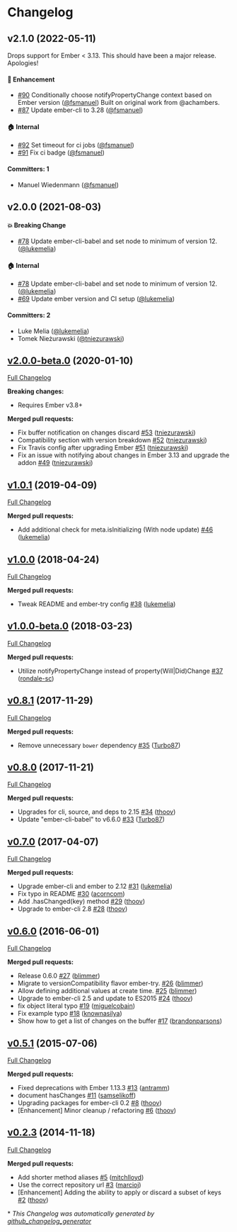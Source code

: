 # Changelog



## v2.1.0 (2022-05-11)

Drops support for Ember < 3.13. This should have been a major release. Apologies!
#### :rocket: Enhancement
* [#90](https://github.com/yapplabs/ember-buffered-proxy/pull/90) Conditionally choose notifyPropertyChange context based on Ember version ([@fsmanuel](https://github.com/fsmanuel)) Built on original work from @achambers.
* [#87](https://github.com/yapplabs/ember-buffered-proxy/pull/87) Update ember-cli to 3.28 ([@fsmanuel](https://github.com/fsmanuel))

#### :house: Internal
* [#92](https://github.com/yapplabs/ember-buffered-proxy/pull/92) Set timeout for ci jobs ([@fsmanuel](https://github.com/fsmanuel))
* [#91](https://github.com/yapplabs/ember-buffered-proxy/pull/91) Fix ci badge ([@fsmanuel](https://github.com/fsmanuel))

#### Committers: 1
- Manuel Wiedenmann ([@fsmanuel](https://github.com/fsmanuel))


## v2.0.0 (2021-08-03)

#### :boom: Breaking Change
* [#78](https://github.com/yapplabs/ember-buffered-proxy/pull/78) Update ember-cli-babel and set node to minimum of version 12. ([@lukemelia](https://github.com/lukemelia))

#### :house: Internal
* [#78](https://github.com/yapplabs/ember-buffered-proxy/pull/78) Update ember-cli-babel and set node to minimum of version 12. ([@lukemelia](https://github.com/lukemelia))
* [#69](https://github.com/yapplabs/ember-buffered-proxy/pull/69) Update ember version and CI setup ([@lukemelia](https://github.com/lukemelia))

#### Committers: 2
- Luke Melia ([@lukemelia](https://github.com/lukemelia))
- Tomek Nieżurawski ([@tniezurawski](https://github.com/tniezurawski))

## [v2.0.0-beta.0](https://github.com/yapplabs/ember-buffered-proxy/tree/v1.0.1) (2020-01-10)

[Full Changelog](https://github.com/yapplabs/ember-buffered-proxy/compare/v1.0.1...2.0.0-beta.0)

**Breaking changes:**
- Requires Ember v3.8+

**Merged pull requests:**

- Fix buffer notification on changes discard [\#53](https://github.com/yapplabs/ember-buffered-proxy/pull/53) ([tniezurawski](https://github.com/tniezurawski))
- Compatibility section with version breakdown [\#52](https://github.com/yapplabs/ember-buffered-proxy/pull/52) ([tniezurawski](https://github.com/tniezurawski))
- Fix Travis config after upgrading Ember [\#51](https://github.com/yapplabs/ember-buffered-proxy/pull/51) ([tniezurawski](https://github.com/tniezurawski))
- Fix an issue with notifying about changes in Ember 3.13 and upgrade the addon [\#49](https://github.com/yapplabs/ember-buffered-proxy/pull/49) ([tniezurawski](https://github.com/tniezurawski))

## [v1.0.1](https://github.com/yapplabs/ember-buffered-proxy/tree/v1.0.1) (2019-04-09)

[Full Changelog](https://github.com/yapplabs/ember-buffered-proxy/compare/v1.0.0...v1.0.1)

**Merged pull requests:**

- Add additional check for meta.isInitializing \(With node update\) [\#46](https://github.com/yapplabs/ember-buffered-proxy/pull/46) ([lukemelia](https://github.com/lukemelia))

## [v1.0.0](https://github.com/yapplabs/ember-buffered-proxy/tree/v1.0.0) (2018-04-24)

[Full Changelog](https://github.com/yapplabs/ember-buffered-proxy/compare/v1.0.0-beta.0...v1.0.0)

**Merged pull requests:**

- Tweak README and ember-try config [\#38](https://github.com/yapplabs/ember-buffered-proxy/pull/38) ([lukemelia](https://github.com/lukemelia))

## [v1.0.0-beta.0](https://github.com/yapplabs/ember-buffered-proxy/tree/v1.0.0-beta.0) (2018-03-23)

[Full Changelog](https://github.com/yapplabs/ember-buffered-proxy/compare/v0.8.1...v1.0.0-beta.0)

**Merged pull requests:**

- Utilize notifyPropertyChange instead of property\(Will|Did\)Change [\#37](https://github.com/yapplabs/ember-buffered-proxy/pull/37) ([rondale-sc](https://github.com/rondale-sc))

## [v0.8.1](https://github.com/yapplabs/ember-buffered-proxy/tree/v0.8.1) (2017-11-29)

[Full Changelog](https://github.com/yapplabs/ember-buffered-proxy/compare/v0.8.0...v0.8.1)

**Merged pull requests:**

- Remove unnecessary `bower` dependency [\#35](https://github.com/yapplabs/ember-buffered-proxy/pull/35) ([Turbo87](https://github.com/Turbo87))

## [v0.8.0](https://github.com/yapplabs/ember-buffered-proxy/tree/v0.8.0) (2017-11-21)

[Full Changelog](https://github.com/yapplabs/ember-buffered-proxy/compare/v0.7.0...v0.8.0)

**Merged pull requests:**

- Upgrades for cli, source, and deps to 2.15 [\#34](https://github.com/yapplabs/ember-buffered-proxy/pull/34) ([thoov](https://github.com/thoov))
- Update "ember-cli-babel" to v6.6.0 [\#33](https://github.com/yapplabs/ember-buffered-proxy/pull/33) ([Turbo87](https://github.com/Turbo87))

## [v0.7.0](https://github.com/yapplabs/ember-buffered-proxy/tree/v0.7.0) (2017-04-07)

[Full Changelog](https://github.com/yapplabs/ember-buffered-proxy/compare/v0.6.0...v0.7.0)

**Merged pull requests:**

- Upgrade ember-cli and ember to 2.12 [\#31](https://github.com/yapplabs/ember-buffered-proxy/pull/31) ([lukemelia](https://github.com/lukemelia))
- Fix typo in README [\#30](https://github.com/yapplabs/ember-buffered-proxy/pull/30) ([acorncom](https://github.com/acorncom))
- Add .hasChanged\(key\) method [\#29](https://github.com/yapplabs/ember-buffered-proxy/pull/29) ([thoov](https://github.com/thoov))
- Upgrade to ember-cli 2.8 [\#28](https://github.com/yapplabs/ember-buffered-proxy/pull/28) ([thoov](https://github.com/thoov))

## [v0.6.0](https://github.com/yapplabs/ember-buffered-proxy/tree/v0.6.0) (2016-06-01)

[Full Changelog](https://github.com/yapplabs/ember-buffered-proxy/compare/v0.5.1...v0.6.0)

**Merged pull requests:**

- Release 0.6.0 [\#27](https://github.com/yapplabs/ember-buffered-proxy/pull/27) ([blimmer](https://github.com/blimmer))
- Migrate to versionCompatibility flavor ember-try. [\#26](https://github.com/yapplabs/ember-buffered-proxy/pull/26) ([blimmer](https://github.com/blimmer))
- Allow defining additional values at create time. [\#25](https://github.com/yapplabs/ember-buffered-proxy/pull/25) ([blimmer](https://github.com/blimmer))
- Upgrade to ember-cli 2.5 and update to ES2015 [\#24](https://github.com/yapplabs/ember-buffered-proxy/pull/24) ([thoov](https://github.com/thoov))
- fix object literal typo [\#19](https://github.com/yapplabs/ember-buffered-proxy/pull/19) ([miguelcobain](https://github.com/miguelcobain))
- Fix example typo [\#18](https://github.com/yapplabs/ember-buffered-proxy/pull/18) ([knownasilya](https://github.com/knownasilya))
- Show how to get a list of changes on the buffer [\#17](https://github.com/yapplabs/ember-buffered-proxy/pull/17) ([brandonparsons](https://github.com/brandonparsons))

## [v0.5.1](https://github.com/yapplabs/ember-buffered-proxy/tree/v0.5.1) (2015-07-06)

[Full Changelog](https://github.com/yapplabs/ember-buffered-proxy/compare/v0.2.3...v0.5.1)

**Merged pull requests:**

- Fixed deprecations with Ember 1.13.3 [\#13](https://github.com/yapplabs/ember-buffered-proxy/pull/13) ([antramm](https://github.com/antramm))
- document hasChanges [\#11](https://github.com/yapplabs/ember-buffered-proxy/pull/11) ([samselikoff](https://github.com/samselikoff))
- Upgrading packages for ember-cli 0.2 [\#8](https://github.com/yapplabs/ember-buffered-proxy/pull/8) ([thoov](https://github.com/thoov))
- \[Enhancement\] Minor cleanup / refactoring [\#6](https://github.com/yapplabs/ember-buffered-proxy/pull/6) ([thoov](https://github.com/thoov))

## [v0.2.3](https://github.com/yapplabs/ember-buffered-proxy/tree/v0.2.3) (2014-11-18)

[Full Changelog](https://github.com/yapplabs/ember-buffered-proxy/compare/8f60869fba3bb2a55840678b19c101a4299cdc3e...v0.2.3)

**Merged pull requests:**

- Add shorter method aliases [\#5](https://github.com/yapplabs/ember-buffered-proxy/pull/5) ([mitchlloyd](https://github.com/mitchlloyd))
- Use the correct repository url [\#3](https://github.com/yapplabs/ember-buffered-proxy/pull/3) ([marcioj](https://github.com/marcioj))
- \[Enhancement\] Adding the ability to apply or discard a subset of keys [\#2](https://github.com/yapplabs/ember-buffered-proxy/pull/2) ([thoov](https://github.com/thoov))



\* *This Changelog was automatically generated by [github_changelog_generator](https://github.com/github-changelog-generator/github-changelog-generator)*
